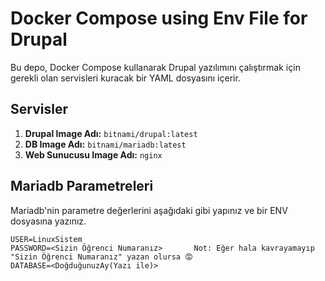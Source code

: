 # Docker Compose using Env File for Drupal

Bu depo, Docker Compose kullanarak Drupal yazılımını çalıştırmak için gerekli olan servisleri kuracak bir YAML dosyasını içerir.

## Servisler

1. **Drupal Image Adı:** `bitnami/drupal:latest`
2. **DB Image Adı:** `bitnami/mariadb:latest`
3. **Web Sunucusu Image Adı:** `nginx`

## Mariadb Parametreleri

Mariadb'nin parametre değerlerini aşağıdaki gibi yapınız ve bir ENV dosyasına yazınız.

```env
USER=LinuxSistem
PASSWORD=<Sizin Öğrenci Numaranız>       Not: Eğer hala kavrayamayıp "Sizin Öğrenci Numaranız" yazan olursa 😡 
DATABASE=<DoğduğunuzAy(Yazı ile)>
```

